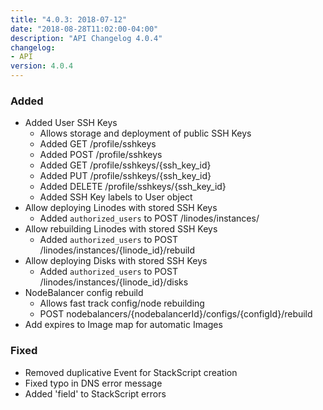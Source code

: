 ```yaml
---
title: "4.0.3: 2018-07-12"
date: "2018-08-28T11:02:00-04:00"
description: "API Changelog 4.0.4"
changelog:
- API
version: 4.0.4
---
```

### Added
* Added User SSH Keys
  * Allows storage and deployment of public SSH Keys
  * Added GET /profile/sshkeys
  * Added POST /profile/sshkeys
  * Added GET /profile/sshkeys/{ssh_key_id}
  * Added PUT /profile/sshkeys/{ssh_key_id}
  * Added DELETE /profile/sshkeys/{ssh_key_id}
  * Added SSH Key labels to User object
* Allow deploying Linodes with stored SSH Keys
  * Added `authorized_users` to POST /linodes/instances/
* Allow rebuilding Linodes with stored SSH Keys
  * Added `authorized_users` to POST /linodes/instances/{linode_id}/rebuild
* Allow deploying Disks with stored SSH Keys
  * Added `authorized_users` to POST /linodes/instances/{linode_id}/disks
* NodeBalancer config rebuild
  * Allows fast track config/node rebuilding
  * POST nodebalancers/{nodebalancerId}/configs/{configId}/rebuild
* Add expires to Image map for automatic Images

### Fixed
* Removed duplicative Event for StackScript creation
* Fixed typo in DNS error message
* Added 'field' to StackScript errors
